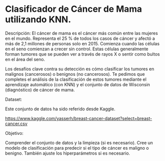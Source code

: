 # Clasificador de Cáncer de Mama utilizando KNN.

Descripción: El cáncer de mama es el cáncer más común entre las mujeres en el mundo. Representa el 25 % de todos los casos de cáncer y afectó a más de 2,1 millones de personas solo en 2015. Comienza cuando las células en el seno comienzan a crecer sin control. Estas células generalmente forman tumores que se pueden ver a través de rayos X o sentir como bultos en el área del seno.

Los desafíos clave contra su detección es cómo clasificar los tumores en malignos (cancerosos) o benignos (no cancerosos). Te pedimos que completes el análisis de la clasificación de estos tumores mediante el aprendizaje automático (con KNN) y el conjunto de datos de Wisconsin (diagnóstico) de cáncer de mama.

Dataset:

Este conjunto de datos ha sido referido desde Kaggle. 

https://www.kaggle.com/yasserh/breast-cancer-dataset?select=breast-cancer.csv

Objetivo:

Comprender el conjunto de datos y la limpieza (si es necesario).
Cree un modelo de clasificación para predecir si el tipo de cáncer es maligno o benigno.
También ajuste los hiperparámetros si es necesario.
